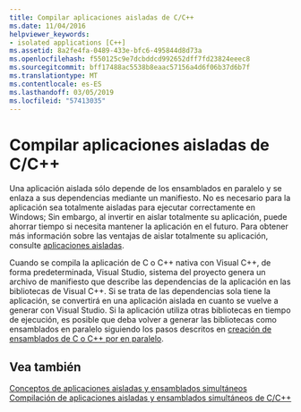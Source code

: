 ```yaml
---
title: Compilar aplicaciones aisladas de C/C++
ms.date: 11/04/2016
helpviewer_keywords:
- isolated applications [C++]
ms.assetid: 8a2fe4fa-0489-433e-bfc6-495844d8d73a
ms.openlocfilehash: f550125c9e7dcbddcd992652dff7fd23824eeec8
ms.sourcegitcommit: bff17488ac5538b8eaac57156a4d6f06b37d6b7f
ms.translationtype: MT
ms.contentlocale: es-ES
ms.lasthandoff: 03/05/2019
ms.locfileid: "57413035"
---
```

# <a name="building-cc-isolated-applications"></a>Compilar aplicaciones aisladas de C/C++

Una aplicación aislada sólo depende de los ensamblados en paralelo y se enlaza a sus dependencias mediante un manifiesto. No es necesario para la aplicación sea totalmente aisladas para ejecutar correctamente en Windows; Sin embargo, al invertir en aislar totalmente su aplicación, puede ahorrar tiempo si necesita mantener la aplicación en el futuro. Para obtener más información sobre las ventajas de aislar totalmente su aplicación, consulte [aplicaciones aisladas](/windows/desktop/SbsCs/isolated-applications).

Cuando se compila la aplicación de C o C++ nativa con Visual C++, de forma predeterminada, Visual Studio, sistema del proyecto genera un archivo de manifiesto que describe las dependencias de la aplicación en las bibliotecas de Visual C++. Si se trata de las dependencias sola tiene la aplicación, se convertirá en una aplicación aislada en cuanto se vuelve a generar con Visual Studio. Si la aplicación utiliza otras bibliotecas en tiempo de ejecución, es posible que deba volver a generar las bibliotecas como ensamblados en paralelo siguiendo los pasos descritos en [creación de ensamblados de C o C++ por en paralelo](../build/building-c-cpp-side-by-side-assemblies.md).

## <a name="see-also"></a>Vea también

[Conceptos de aplicaciones aisladas y ensamblados simultáneos](../build/concepts-of-isolated-applications-and-side-by-side-assemblies.md)<br/>
[Compilación de aplicaciones aisladas y ensamblados simultáneos de C/C++](../build/building-c-cpp-isolated-applications-and-side-by-side-assemblies.md)

